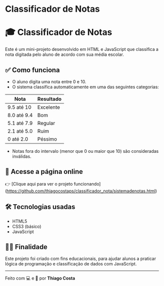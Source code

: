 # Classificador de Notas

# 🎓 Classificador de Notas

Este é um mini-projeto desenvolvido em HTML e JavaScript que classifica a nota digitada pelo aluno de acordo com sua média escolar.

## ✅ Como funciona

- O aluno digita uma nota entre 0 e 10.
- O sistema classifica automaticamente em uma das seguintes categorias:

| Nota             | Resultado   |
|------------------|-------------|
| 9.5 até 10       | Excelente   |
| 8.0 até 9.4      | Bom         |
| 5.1 até 7.9      | Regular     |
| 2.1 até 5.0      | Ruim        |
| 0 até 2.0        | Péssimo     |

- Notas fora do intervalo (menor que 0 ou maior que 10) são consideradas inválidas.

## 🚀 Acesse a página online

👉 [Clique aqui para ver o projeto funcionando] (https://github.com/thiagocostaps/classificador_nota/sistemadenotas.html)


## 🛠 Tecnologias usadas

- HTML5
- CSS3 (básico)
- JavaScript

## 👩‍🏫 Finalidade

Este projeto foi criado com fins educacionais, para ajudar alunos a praticar lógica de programação e classificação de dados com JavaScript.

---

Feito com 💻 e 💙 por **Thiago Costa**
